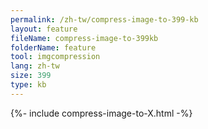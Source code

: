 ```yaml
---
permalink: /zh-tw/compress-image-to-399-kb
layout: feature
fileName: compress-image-to-399kb
folderName: feature
tool: imgcompression
lang: zh-tw
size: 399
type: kb
---
```


{%- include compress-image-to-X.html -%}
